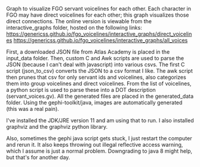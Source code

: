 
Graph to visualize FGO servant voicelines for each other. 
Each character in FGO may have direct voicelines for each other; this graph visualizes those direct connections. 
The online version is viewable from the interactive_graphs folder, hosted on the following links:
     https://genericss.github.io/fgo_voicelines/interactive_graphs/direct_voicelines
     https://genericss.github.io/fgo_voicelines/interactive_graphs/all_voices

First, a downloaded JSON file from Atlas Academy is placed in the input_data folder.
Then, custom C and Awk scripts are used to parse the JSON (because I can't deal with javascript) into various csvs. 
The first C script (json_to_csv) converts the JSON to a csv format I like.
The awk script then prunes that csv for only servant ids and voicelines, also categorizes them into group voicelines and direct voicelines.
From the list of voicelines, a python script is used to parse these into a DOT description (servant_voices.gv).
All the generated files are placed in the generated_data folder. 
Using the gephi-toolkit/java, images are automatically generated (this was a real pain). 

I've installed the JDK/JRE version 11 and am using that to run. I also installed graphviz and the graphviz python library. 

Also, sometimes the gephi java script gets stuck, I just restart the computer and rerun it. 
It also keeps throwing out illegal reflective access warning, which I assume is just a normal problem.
Downgrading to java 8 might help, but that's for another day. 
